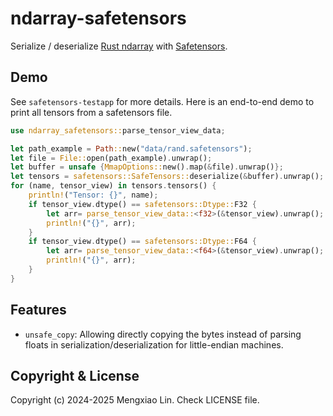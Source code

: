 ndarray-safetensors
=====
Serialize / deserialize [Rust ndarray](https://docs.rs/ndarray/latest/ndarray/) with [Safetensors](https://huggingface.co/docs/safetensors/en/index).

## Demo
See `safetensors-testapp` for more details. Here is an end-to-end demo to print all tensors from a safetensors file.

```rust
use ndarray_safetensors::parse_tensor_view_data;

let path_example = Path::new("data/rand.safetensors");
let file = File::open(path_example).unwrap();
let buffer = unsafe {MmapOptions::new().map(&file).unwrap()};
let tensors = safetensors::SafeTensors::deserialize(&buffer).unwrap();
for (name, tensor_view) in tensors.tensors() {
    println!("Tensor: {}", name);
    if tensor_view.dtype() == safetensors::Dtype::F32 {
        let arr= parse_tensor_view_data::<f32>(&tensor_view).unwrap();
        println!("{}", arr);
    }
    if tensor_view.dtype() == safetensors::Dtype::F64 {
        let arr= parse_tensor_view_data::<f64>(&tensor_view).unwrap();
        println!("{}", arr);
    }
}
```

## Features
* `unsafe_copy`: Allowing directly copying the bytes instead of parsing floats in serialization/deserialization for little-endian machines.

## Copyright & License
Copyright (c) 2024-2025 Mengxiao Lin. Check LICENSE file.
